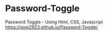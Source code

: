 # Password-Toggle
Password Toggle - Using Html, CSS, Javascript
https://gopi2923.github.io/Password-Toggle/